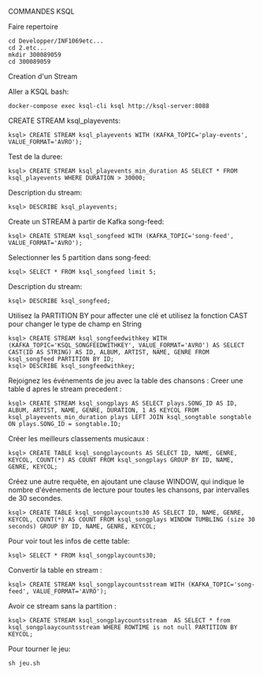  COMMANDES KSQL
 
 Faire repertoire
 
 ```
 cd Developper/INF1069etc...
 cd 2.etc...
 mkdir 300089059
 cd 300089059
 ```
 
 Creation d'un Stream
 
 Aller a KSQL bash:
 
 ```docker-compose exec ksql-cli ksql http://ksql-server:8088```
 
CREATE STREAM ksql_playevents:
```
ksql> CREATE STREAM ksql_playevents WITH (KAFKA_TOPIC='play-events', VALUE_FORMAT='AVRO');
```

Test de la duree:
``` 
ksql> CREATE STREAM ksql_playevents_min_duration AS SELECT * FROM ksql_playevents WHERE DURATION > 30000;
```
Description du stream:

``` ksql> DESCRIBE ksql_playevents; ```

Create un STREAM à partir de Kafka song-feed:
``` 
ksql> CREATE STREAM ksql_songfeed WITH (KAFKA_TOPIC='song-feed', VALUE_FORMAT='AVRO'); 
```
Selectionner les 5 partition dans song-feed:
``` 
ksql> SELECT * FROM ksql_songfeed limit 5; 
```
Description du stream:
```
ksql> DESCRIBE ksql_songfeed; 
```
Utilisez la PARTITION BY pour affecter une clé et utilisez la fonction CAST pour changer le type de champ en String
``` 
ksql> CREATE STREAM ksql_songfeedwithkey WITH (KAFKA_TOPIC='KSQL_SONGFEEDWITHKEY', VALUE_FORMAT='AVRO') AS SELECT CAST(ID AS STRING) AS ID, ALBUM, ARTIST, NAME, GENRE FROM ksql_songfeed PARTITION BY ID; 
ksql> DESCRIBE ksql_songfeedwithkey;
```
Rejoignez les événements de jeu avec la table des chansons :
Creer une table d apres le stream precedent :
```
ksql> CREATE STREAM ksql_songplays AS SELECT plays.SONG_ID AS ID, ALBUM, ARTIST, NAME, GENRE, DURATION, 1 AS KEYCOL FROM ksql_playevents_min_duration plays LEFT JOIN ksql_songtable songtable ON plays.SONG_ID = songtable.ID;
```
Créer les meilleurs classements musicaux :

``` 
ksql> CREATE TABLE ksql_songplaycounts AS SELECT ID, NAME, GENRE, KEYCOL, COUNT(*) AS COUNT FROM ksql_songplays GROUP BY ID, NAME, GENRE, KEYCOL;
```
Créez une autre requête, en ajoutant une clause WINDOW, qui indique le nombre d'événements de lecture pour toutes les chansons, par intervalles de 30 secondes.

``` ksql> CREATE TABLE ksql_songplaycounts30 AS SELECT ID, NAME, GENRE, KEYCOL, COUNT(*) AS COUNT FROM ksql_songplays WINDOW TUMBLING (size 30 seconds) GROUP BY ID, NAME, GENRE, KEYCOL; ```

Pour voir tout les infos de cette table:
```
ksql> SELECT * FROM ksql_songplaycounts30;
```

Convertir la table en stream :
``` 
ksql> CREATE STREAM ksql_songplaycountsstream WITH (KAFKA_TOPIC='song-feed', VALUE_FORMAT='AVRO');
```
Avoir ce stream sans la partition :

``` 
ksql> CREATE STREAM ksql_songplaycountsstream  AS SELECT * from ksql_songplaaycountsstream WHERE ROWTIME is not null PARTITION BY KEYCOL; 
```
Pour tourner le jeu:

```
sh jeu.sh 
```
